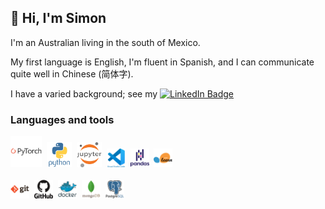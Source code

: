 ## 👋 Hi, I'm Simon

I'm an Australian living in the south of Mexico.

My first language is English, I'm fluent in Spanish, and I can communicate quite well in Chinese (简体字).

I have a varied background; see my 
<a href="https://www.linkedin.com/in/skjdaniel/">
    <img src="https://img.shields.io/badge/LinkedIn-blue?style=for-the-badge&logo=linkedin&logoColor=white" alt="LinkedIn Badge"/>
  </a>



### Languages and tools
<div>
 <img src="https://github.com/devicons/devicon/blob/master/icons/pytorch/pytorch-original-wordmark.svg" title="PyTorch" **alt="PyTorch" style="width:50px;height:50px;"/>&nbsp;
  <img src="https://github.com/devicons/devicon/blob/master/icons/python/python-original-wordmark.svg" title="Python" **alt="Python" style="width:40px;height:40px;"/>&nbsp;
  <img src="https://github.com/devicons/devicon/blob/master/icons/jupyter/jupyter-original-wordmark.svg" title="Jupyter" **alt="Jupyter" style="width:40px;height:40px;"/>&nbsp;
 <img src="https://github.com/devicons/devicon/blob/master/icons/vscode/vscode-original-wordmark.svg" title="VSCode" **alt="VSCode" style="width:30px;height:30px;"/>&nbsp;
  <img src="https://github.com/devicons/devicon/blob/master/icons/pandas/pandas-original-wordmark.svg" title="Pandas" **alt="Pandas" style="width:30px;height:30px;"/>&nbsp;
<img src="https://github.com/devicons/devicon/blob/master/icons/scikitlearn/scikitlearn-original.svg" title="sklearn" **alt="sklearn" style="width:30px;height:30px;"/>&nbsp;
</div>
<br>
<div>
  <img src="https://github.com/devicons/devicon/blob/master/icons/git/git-original-wordmark.svg" title="Git" **alt="Git" width="30" height="30"/>&nbsp;
  <img src="https://github.com/devicons/devicon/blob/master/icons/github/github-original-wordmark.svg" title="Github" **alt="Github" width="30" height="30"/>&nbsp;
  <img src="https://github.com/devicons/devicon/blob/master/icons/docker/docker-original-wordmark.svg" title="Docker" **alt="Docker" width="30" height="30"/>&nbsp;
  <img src="https://github.com/devicons/devicon/blob/master/icons/mongodb/mongodb-original-wordmark.svg" title="MongoDB" **alt="MongoDB" width="30" height="30"/>&nbsp;
  <img src="https://github.com/devicons/devicon/blob/master/icons/postgresql/postgresql-original-wordmark.svg" title="PostgreSQL" **alt="PostgreSQL" width="30" height="30"/>
</div>

